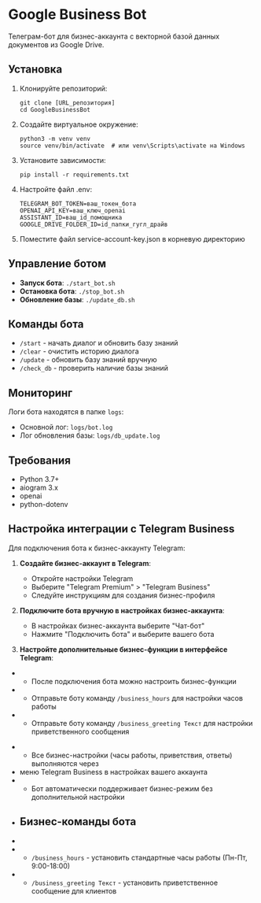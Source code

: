 # Google Business Bot

Телеграм-бот для бизнес-аккаунта с векторной базой данных документов из Google Drive.

## Установка

1. Клонируйте репозиторий:
   ```
   git clone [URL_репозитория]
   cd GoogleBusinessBot
   ```

2. Создайте виртуальное окружение:
   ```
   python3 -m venv venv
   source venv/bin/activate  # или venv\Scripts\activate на Windows
   ```

3. Установите зависимости:
   ```
   pip install -r requirements.txt
   ```

4. Настройте файл .env:
   ```
   TELEGRAM_BOT_TOKEN=ваш_токен_бота
   OPENAI_API_KEY=ваш_ключ_openai
   ASSISTANT_ID=ваш_id_помощника
   GOOGLE_DRIVE_FOLDER_ID=id_папки_гугл_драйв
   ```

5. Поместите файл service-account-key.json в корневую директорию

## Управление ботом

- **Запуск бота**: `./start_bot.sh`
- **Остановка бота**: `./stop_bot.sh`
- **Обновление базы**: `./update_db.sh`

## Команды бота

- `/start` - начать диалог и обновить базу знаний
- `/clear` - очистить историю диалога
- `/update` - обновить базу знаний вручную
- `/check_db` - проверить наличие базы знаний

## Мониторинг

Логи бота находятся в папке `logs`:
- Основной лог: `logs/bot.log`
- Лог обновления базы: `logs/db_update.log`

## Требования

- Python 3.7+
- aiogram 3.x
- openai
- python-dotenv

## Настройка интеграции с Telegram Business

Для подключения бота к бизнес-аккаунту Telegram:

1. **Создайте бизнес-аккаунт в Telegram**:
   - Откройте настройки Telegram
   - Выберите "Telegram Premium" > "Telegram Business"
   - Следуйте инструкциям для создания бизнес-профиля

2. **Подключите бота вручную в настройках бизнес-аккаунта**:
   - В настройках бизнес-аккаунта выберите "Чат-бот"
   - Нажмите "Подключить бота" и выберите вашего бота

3. **Настройте дополнительные бизнес-функции в интерфейсе Telegram**:
-  - После подключения бота можно настроить бизнес-функции
-  - Отправьте боту команду `/business_hours` для настройки часов работы
-  - Отправьте боту команду `/business_greeting Текст` для настройки приветственного сообщения
+  - Все бизнес-настройки (часы работы, приветствия, ответы) выполняются через 
+    меню Telegram Business в настройках вашего аккаунта
+  - Бот автоматически поддерживает бизнес-режим без дополнительной настройки

- ## Бизнес-команды бота
- 
- - `/business_hours` - установить стандартные часы работы (Пн-Пт, 9:00-18:00)
- - `/business_greeting Текст` - установить приветственное сообщение для клиентов
